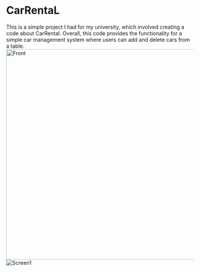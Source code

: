 # CarRentaL
This is a simple project I had for my university, which involved creating a code about CarRental. Overall, this code provides the functionality for a simple car management system where users can add and delete cars from a table.                                                                                                                                                                                                                                                                                                                      
<img width="563" alt="Front" src="https://github.com/user-attachments/assets/12969f90-ee09-4339-955c-ea03695467ee">
![Screen1](https://github.com/user-attachments/assets/bc4dc29d-6518-4c1c-a658-8d17418f15ec)
